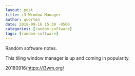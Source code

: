 ```yaml
---
layout: post
title: i3 Window Manager
author: quorten
date: 2018-09-16 15:30 -0500
categories: [random-software]
tags: [ramdom-software]
---
```


Random software notes.

This tiling window manager is up and coming in popularity.

20180916/https://i3wm.org/
